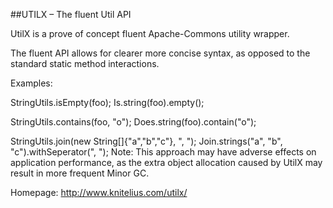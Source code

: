 ##UTILX – The fluent Util API

UtilX is a prove of concept fluent Apache-Commons utility wrapper.

The fluent API allows for clearer more concise syntax, as opposed to the standard static method interactions.

Examples:

StringUtils.isEmpty(foo);
Is.string(foo).empty();

StringUtils.contains(foo, "o");
Does.string(foo).contain("o");

StringUtils.join(new String[]{"a","b","c"}, ", ");
Join.strings("a", "b", "c").withSeperator(", ");
Note:
This approach may have adverse effects on application performance, as the extra object allocation caused by UtilX may result in more frequent Minor GC.

Homepage: http://www.knitelius.com/utilx/